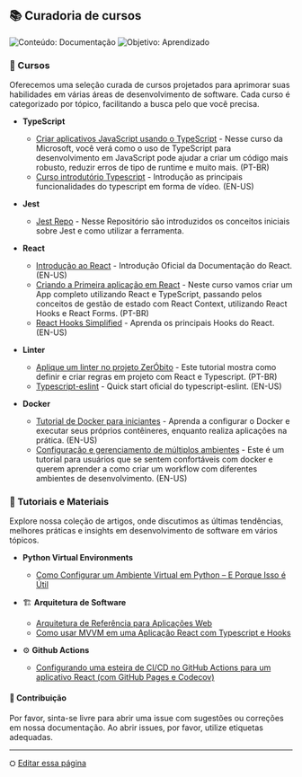 ## 📚 Curadoria de cursos
![Conteúdo: Documentação](https://img.shields.io/badge/conteúdo-documentação-007ec6.svg?style=for-the-badge&logo=markdown&logoColor=white)
![Objetivo: Aprendizado](https://img.shields.io/badge/objetivo-aprendizado-4c1.svg?style=for-the-badge&logo=githubactions&logoColor=white)

### 📖 Cursos

Oferecemos uma seleção curada de cursos projetados para aprimorar suas habilidades em várias áreas de desenvolvimento de software. Cada curso é categorizado por tópico, facilitando a busca pelo que você precisa.

- **TypeScript**
  - [Criar aplicativos JavaScript usando o TypeScript](https://learn.microsoft.com/pt-br/training/paths/build-javascript-applications-typescript/) -  Nesse curso da Microsoft, você verá como o uso de TypeScript para desenvolvimento em JavaScript pode ajudar a criar um código mais robusto, reduzir erros de tipo de runtime e muito mais. (PT-BR)
  - [Curso introdutório Typescript](https://youtu.be/VGu1vDAWNTg?si=yYK7LBIvJwvlargG) - Introdução as principais funcionalidades do typescript em forma de vídeo. (EN-US)

- **Jest**
  - [Jest Repo](https://github.com/SocialSoftwareLivingLab/jest-template) - Nesse Repositório são introduzidos os conceitos iniciais sobre Jest e como utilizar a ferramenta.

- **React**
  - [Introdução ao React](https://react.dev/learn) - Introdução Oficial da Documentação do React. (EN-US)
  - [Criando a Primeira aplicação em React](https://balta.io/cursos/criando-um-app-com-react-typeScript-hooks-context-forms) - Neste curso vamos criar um App completo utilizando React e TypeScript, passando pelos conceitos de gestão de estado com React Context, utilizando React Hooks e React Forms. (PT-BR)
  - [React Hooks Simplified](https://courses.webdevsimplified.com/react-hooks-simplified) - Aprenda os principais Hooks do React. (EN-US)

- **Linter**
  - [Aplique um linter no projeto ZerÓbito](/articles/linter) - Este tutorial mostra como definir e criar regras em projeto com React e Typescript. (PT-BR)
  - [Typescript-eslint](https://typescript-eslint.io/getting-started/) - Quick start oficial do typescript-eslint. (EN-US)

- **Docker**
  <!-- - [Introdução na prática aos principais conceitos de Docker](./articles/docker.md) - Uma visão geral sobre a criação de containers, como automatizar e gerenciar o processo com Docker Compose e volumes, este tutorial é uma base para os principais conceitos. (PT-BR) -->
  - [Tutorial de Docker para iniciantes](https://docker-curriculum.com/) - Aprenda a configurar o Docker e executar seus próprios contêineres, enquanto realiza aplicações na prática. (EN-US)
  - [Configuração e gerenciamento de múltiplos ambientes](https://overcast.blog/multi-environment-deployments-with-docker-a-guide-890e193191b6) - Este é um tutorial para usuários que se sentem confortáveis com docker e querem aprender a como criar um workflow com diferentes ambientes de desenvolvimento. (EN-US)

### 📑 Tutoriais e Materiais

Explore nossa coleção de artigos, onde discutimos as últimas tendências, melhores práticas e insights em desenvolvimento de software em vários tópicos.

- **Python Virtual Environments**
  - [Como Configurar um Ambiente Virtual em Python – E Porque Isso é Útil](https://www.freecodecamp.org/news/how-to-setup-virtual-environments-in-python/)  

- 🏗️ **Arquitetura de Software**
  - [Arquitetura de Referência para Aplicações Web](/articles/SwArch/ReferenceWebArchitecture)
  - [Como usar MVVM em uma Aplicação React com Typescript e Hooks](https://www.perssondennis.com/articles/how-to-use-mvvm-in-react-using-hooks-and-typescript)
 
- ⚙️ **Github Actions**
  - [Configurando uma esteira de CI/CD no GitHub Actions para um aplicativo React (com GitHub Pages e Codecov)](https://dev.to/dyarleniber/setting-up-a-ci-cd-workflow-on-github-actions-for-a-react-app-with-github-pages-and-codecov-4hnp)

#### 🤝 Contribuição

Por favor, sinta-se livre para abrir uma issue com sugestões ou correções em nossa documentação. Ao abrir issues, por favor, utilize etiquetas adequadas.

---
⛭ [Editar essa página](https://github.com/SocialSoftwareLivingLab/docs/blob/main/site_source/src/pages/curadoria.md)
